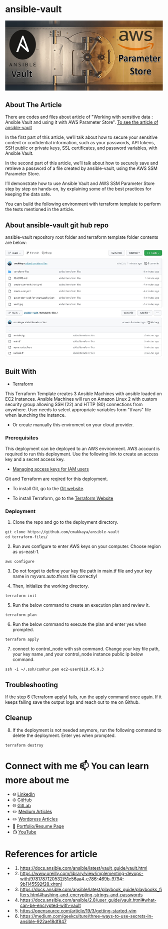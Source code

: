 # ansible-vault
![picture of article](./vault.jpg)

## About The Article

There are codes and files about article of "Working with sensitive data : Ansible Vault and using it with AWS Parameter Store". [To see the article of ansible-vault](https://cmakkaya.medium.com/working-with-sensitive-data-ansible-vault-and-using-it-with-aws-parameter-store-2f0c91c2b362)

In the first part of this article, we’ll talk about how to secure your sensitive content or confidential information, such as your passwords, API tokens, SSH public or private keys, SSL certificates, and password variables, with Ansible Vault.

In the second part of this article, we’ll talk about how to securely save and retrieve a password of a file created by ansible-vault, using the AWS SSM Parameter Store.

I’ll demonstrate how to use Ansible Vault and AWS SSM Parameter Store step by step on hands-on, by explaining some of the best practices for keeping the data safe.

You can build the following environment with terraform template to perform the tests mentioned in the article.

## About ansible-vault git hub repo

ansible-vault repository root folder and terraform template folder contents are below:

![picture of repository contents](./repo-picture.jpg)

## Built With

* Terraform

This Terraform Template creates 3 Ansible Machines with ansible loaded on EC2 Instances.
Ansible Machines will run on Amazon Linux 2 with custom security group allowing SSH (22) and HTTP (80) connections from anywhere.
User needs to select appropriate variables form "tfvars" file when launching the instance.

* Or create manually this enviroment on your cloud provider.

### Prerequisites

This deployment can be deployed to an AWS environment. AWS account is required to run this deployment. Use the following link to create an access key and a secret access key.

- [Managing access keys for IAM users](https://docs.aws.amazon.com/IAM/latest/UserGuide/id_credentials_access-keys.html)

Git and Terraform are reqired for this deployment. 

- To install Git, go to the [Git website](https://git-scm.com/downloads).

- To install Terraform, go to the [Terraform Website](https://learn.hashicorp.com/tutorials/terraform/install-cli)


### Deployment

1. Clone the repo and go to the deployment directory.

```
git clone https://github.com/cmakkaya/ansible-vault
cd terraform-files/
```

2. Run aws configure to enter AWS keys on your computer. Choose region as us-east-1.

```
aws configure
```

3. Do not forget to define your key file path in main.tf file and your key name in myvars.auto.tfvars file correctly! 

4. Then, initialize the working directory.
```
terraform init
```

5. Run the below command to create an execution plan and review it.
```
terraform plan
```

6. Run the below command to execute the plan and enter yes when prompted.
```
terraform apply
```

7. connect to control_node with ssh command. Change your key file path, your key name ,and your control_node instance public ip below command. 
```
ssh -i ~/.ssh/cumhur.pem ec2-user@110.45.9.3 
```
## Troubleshooting

If the step 6 (Terraform apply) fails, run the apply command once again. If it keeps failing save the output logs and reach out to me on Github. 

## Cleanup

8. If the deployment is not needed anymore, run the following command to delete the deployment. Enter yes when prompted.
```
terraform destroy
```


# Connect with me 📫 You can learn more about me

- 🌐 [LinkedIn](https://www.linkedin.com/in/cumhurakkaya/)
- 🌐 [GitHub](https://github.com/cmakkaya/)
- 🌐 [GitLab](https://gitlab.com/cmakkaya)
- ✏️ [Medium Articles](https://cmakkaya.medium.com/)
- ✏️ [Wordpress Articles](https://cloudplatformsanddevops.wordpress.com/)
- 🏢 [Portfolio/Resume Page](https://portfolio.cmakkaya-awsdevops.link/)
- 📺 [YouTube](https://www.youtube.com/channel/UCWcRIvy70tBBfrmBocDR5hA)


# References for article

- 1. https://docs.ansible.com/ansible/latest/vault_guide/vault.html

- 2. https://www.oreilly.com/library/view/implementing-devops-with/9781787120532/51e56aa4-e786-469b-9794-9b1145592f28.xhtml

- 3. https://docs.ansible.com/ansible/latest/playbook_guide/playbooks_filters.html#hashing-and-encrypting-strings-and-passwords

- 4. https://docs.ansible.com/ansible/2.8/user_guide/vault.html#what-can-be-encrypted-with-vault

- 5. https://opensource.com/article/19/3/getting-started-vim

- 6. https://medium.com/geekculture/three-ways-to-use-secrets-in-ansible-922ae18df847
